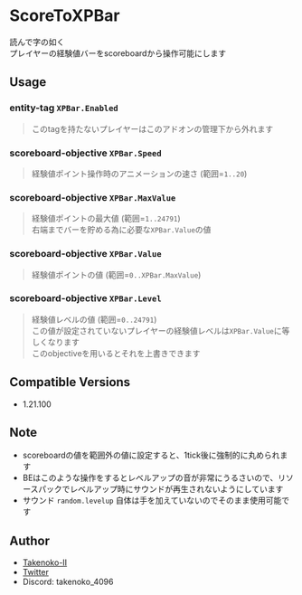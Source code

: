 # ScoreToXPBar

読んで字の如く<br>
プレイヤーの経験値バーをscoreboardから操作可能にします

## Usage

### entity-tag `XPBar.Enabled`
> このtagを持たないプレイヤーはこのアドオンの管理下から外れます

### scoreboard-objective `XPBar.Speed`
> 経験値ポイント操作時のアニメーションの速さ (範囲=`1..20`)

### scoreboard-objective `XPBar.MaxValue`
> 経験値ポイントの最大値 (範囲=`1..24791`)<br>
> 右端までバーを貯める為に必要な`XPBar.Value`の値

### scoreboard-objective `XPBar.Value`
> 経験値ポイントの値 (範囲=`0..XPBar.MaxValue`)

### scoreboard-objective `XPBar.Level`
> 経験値レベルの値 (範囲=`0..24791`)<br>
> この値が設定されていないプレイヤーの経験値レベルは`XPBar.Value`に等しくなります<br>
> このobjectiveを用いるとそれを上書きできます

## Compatible Versions

- 1.21.100

## Note

- scoreboardの値を範囲外の値に設定すると、1tick後に強制的に丸められます
- BEはこのような操作をするとレベルアップの音が非常にうるさいので、リソースパックでレベルアップ時にサウンドが再生されないようにしています
- サウンド `random.levelup` 自体は手を加えていないのでそのまま使用可能です

## Author

- [Takenoko-II](https://github.com/Takenoko-II)
- [Twitter](https://twitter.com/Takenoko_4096)
- Discord: takenoko_4096
